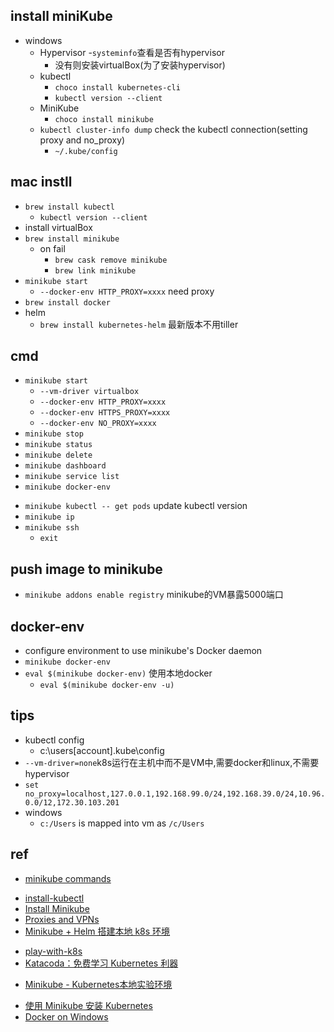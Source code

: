 
## install miniKube
+ windows
    + Hypervisor 
        -`systeminfo`查看是否有hypervisor
        - 没有则安装virtualBox(为了安装hypervisor)
    + kubectl
        - `choco install kubernetes-cli`
        - `kubectl version --client`
    + MiniKube
        - `choco install minikube`
    + `kubectl cluster-info dump` check the kubectl connection(setting proxy and no_proxy)
        - `~/.kube/config`
## mac instll
+ `brew install kubectl`
    - `kubectl version --client`
+ install virtualBox
+ `brew install minikube`
    - on fail
        + `brew cask remove minikube`
        + `brew link minikube`
+ `minikube start`
    - `--docker-env HTTP_PROXY=xxxx` need proxy
+ `brew install docker`
+ helm
    - `brew install kubernetes-helm` 最新版本不用tiller

    
## cmd
+ `minikube start`
    -  `--vm-driver virtualbox`
    - `--docker-env HTTP_PROXY=xxxx`
    - `--docker-env HTTPS_PROXY=xxxx`
    - `--docker-env NO_PROXY=xxxx`
+ `minikube stop`
+ `minikube status`
+ `minikube delete`
+ `minikube dashboard`
+ `minikube service list`
+ `minikube docker-env`
<!-- update -->
+ `minikube kubectl -- get pods` update kubectl version
+ `minikube ip`
+ `minikube ssh`    
    - `exit`
## push image to minikube
+ `minikube addons enable registry` minikube的VM暴露5000端口


## docker-env
+ configure environment to use minikube's Docker daemon
+ `minikube docker-env`
+ `eval $(minikube docker-env)` 使用本地docker
    - `eval $(minikube docker-env -u)`


## tips
+ kubectl config
    - c:\users\[account]\.kube\config
+ `--vm-driver=none`k8s运行在主机中而不是VM中,需要docker和linux,不需要hypervisor
+ `set no_proxy=localhost,127.0.0.1,192.168.99.0/24,192.168.39.0/24,10.96.0.0/12,172.30.103.201`
+ windows
    - `c:/Users` is mapped into vm as `/c/Users`



## ref
<!-- cmd -->
+ [minikube commands](https://minikube.sigs.k8s.io/docs/commands/ssh/)
<!-- install -->
+ [install-kubectl](https://kubernetes.io/docs/tasks/tools/install-kubectl/)
+ [Install Minikube](https://kubernetes.io/zh/docs/tasks/tools/install-minikube/)
+ [Proxies and VPNs](https://minikube.sigs.k8s.io/docs/handbook/vpn_and_proxy/)
+ [Minikube + Helm 搭建本地 k8s 环境](https://zhuanlan.zhihu.com/p/69274854)
<!-- online -->
+ [play-with-k8s](https://labs.play-with-k8s.com/)
+ [Katacoda：免费学习 Kubernetes 利器](https://developer.aliyun.com/article/752183)
<!-- ali -->
+ [Minikube - Kubernetes本地实验环境](https://yq.aliyun.com/articles/221687)
<!-- 技巧 -->
+ [使用 Minikube 安装 Kubernetes](https://kubernetes.io/zh/docs/setup/learning-environment/minikube/#interacting-with-your-cluster)
+ [Docker on Windows](https://minikube.sigs.k8s.io/docs/handbook/registry/)